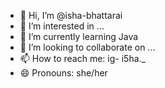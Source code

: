 - 👋 Hi, I’m @isha-bhattarai
- 👀 I’m interested in ...
- 🌱 I’m currently learning Java
- 💞️ I’m looking to collaborate on ...
- 📫 How to reach me:  ig- i5ha._
- 😄 Pronouns: she/her
<!---
isha-bhattarai/isha-bhattarai is a ✨ special ✨ repository because its `README.md` (this file) appears on your GitHub profile.
You can click the Preview link to take a look at your changes.
--->
